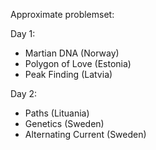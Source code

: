 Approximate problemset:

Day 1:
- Martian DNA (Norway)
- Polygon of Love (Estonia)
- Peak Finding (Latvia)

Day 2:
- Paths (Lituania)
- Genetics (Sweden)
- Alternating Current (Sweden)

